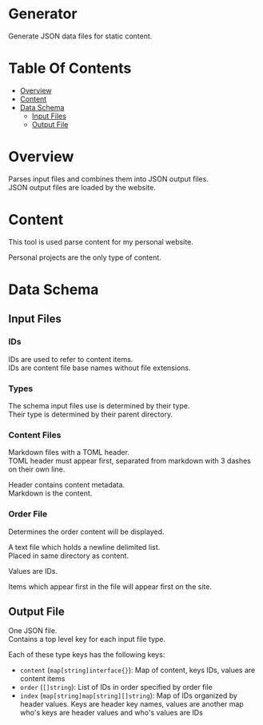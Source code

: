 # Generator
Generate JSON data files for static content.

# Table Of Contents
- [Overview](#overview)
- [Content](#content)
- [Data Schema](#data-schema)
  - [Input Files](#input-files)
  - [Output File](#output-file)

# Overview
Parses input files and combines them into JSON output files.  
JSON output files are loaded by the website.

# Content
This tool is used parse content for my personal website.  

Personal projects are the only type of content.

# Data Schema
## Input Files
### IDs
IDs are used to refer to content items.  
IDs are content file base names without file extensions.

### Types
The schema input files use is determined by their type.  
Their type is determined by their parent directory.  

### Content Files
Markdown files with a TOML header.  
TOML header must appear first, separated from markdown with 3 dashes on their 
own line.

Header contains content metadata.  
Markdown is the content.  

### Order File
Determines the order content will be displayed.  

A text file which holds a newline delimited list.  
Placed in same directory as content.

Values are IDs.

Items which appear first in the file will appear first on the site.

## Output File
One JSON file.  
Contains a top level key for each input file type.  

Each of these type keys has the following keys:

- `content` (`map[string]interface{}`): Map of content, keys IDs, values are 
  content items
- `order` (`[]string`): List of IDs in order specified by order file
- `index` (`map[string]map[string][]string`): Map of IDs organized by header 
  values. Keys are header key names, values are another map who's keys are 
  header values and who's values are IDs
